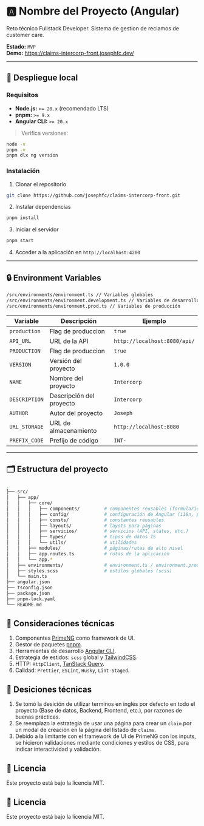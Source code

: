 # 🅰️ Nombre del Proyecto (Angular)

Reto técnico Fullstack Developer. Sistema de gestion de reclamos de customer care.

**Estado:** `MVP`  
**Demo:** https://claims-intercorp-front.josephfc.dev/

---

## 🚀 Despliegue local

### Requisitos

- **Node.js:** `>= 20.x` (recomendado LTS)
- **pnpm:** `>= 9.x`
- **Angular CLI:** `>= 20.x`

> Verifica versiones:

```bash
node -v
pnpm -v
pnpm dlx ng version
```

### Instalación

1. Clonar el repositorio

```bash
git clone https://github.com/josephfc/claims-intercorp-front.git
```

2. Instalar dependencias

```bash
pnpm install
```

3. Iniciar el servidor

```bash
pnpm start
```

4. Acceder a la aplicación en `http://localhost:4200`

---

## 🔒 Environment Variables

```bash
/src/environments/environment.ts // Variables globales
/src/environments/environment.development.ts // Variables de desarrollo
/src/environments/environment.prod.ts // Variables de producción
```

| Variable      | Descripción              | Ejemplo                      |
| ------------- | ------------------------ | ---------------------------- |
| `production`  | Flag de produccion       | `true`                       |
| `API_URL`     | URL de la API            | `http://localhost:8080/api/` |
| `PRODUCTION`  | Flag de produccion       | `true`                       |
| `VERSION`     | Versión del proyecto     | `1.0.0`                      |
| `NAME`        | Nombre del proyecto      | `Intercorp`                  |
| `DESCRIPTION` | Descripción del proyecto | `Intercorp`                  |
| `AUTHOR`      | Autor del proyecto       | `Joseph`                     |
| `URL_STORAGE` | URL de almacenamiento    | `http://localhost:8080`      |
| `PREFIX_CODE` | Prefijo de código        | `INT-`                       |

---

## 🗂️ Estructura del proyecto

```bash
.
├── src/
│   ├── app/
│   │   ├── core/
│   │   │   ├── components/         # componentes reusables (formularios, widgets, etc.)
│   │   │   ├── config/             # configuración de Angular (i18n, primeng, etc.)
│   │   │   ├── consts/             # constantes reusables
│   │   │   ├── layouts/            # layots para páginas
│   │   │   ├── servicios/          # servicios (API, states, etc.)
│   │   │   ├── types/              # tipos de datos TS
│   │   │   └── utils/              # utilidades
│   │   ├── modules/                # páginas/rutas de alto nivel
│   │   ├── app.routes.ts           # rutas de la aplicación
│   │   └── app.*
│   ├── environments/               # environment.ts / environment.prod.ts / environment.development.ts
│   ├── styles.scss                 # estilos globales (scss)
│   └── main.ts
├── angular.json
├── tsconfig.json
├── package.json
├── pnpm-lock.yaml
└── README.md
```

## 🔧 Consideraciones técnicas

1. Componentes [PrimeNG](https://www.primefaces.org/primeng/) como framework de UI.
2. Gestor de paquetes [pnpm](https://pnpm.io/).
3. Herramientas de desarrollo [Angular CLI](https://cli.angular.io/).
4. Estrategia de estidos: `scss` global y [TailwindCSS](https://tailwindcss.com/).
5. HTTP: `HttpClient`, [TanStack Query](https://tanstack.com/query/v4/docs/overview).
6. Calidad: `Prettier`, `ESLint`, `Husky`, `Lint-Staged`.

## 🤔 Desiciones técnicas

1. Se tomó la desición de utilizar terminos en inglés por defecto en todo el proyecto (Base de datos, Backend, Frontend, etc.), por razones de buenas prácticas.
2. Se reemplazo la estrategia de usar una página para crear un `claim` por un modal de creación en la página del listado de `claims`.
3. Debido a la limitante con el framework de UI de PrimeNG con los inputs, se hicieron validaciones mediante condiciones y estilos de CSS, para indicar interactividad y validación.

## 📝 Licencia

Este proyecto está bajo la licencia MIT.

## 📝 Licencia

Este proyecto está bajo la licencia MIT.
